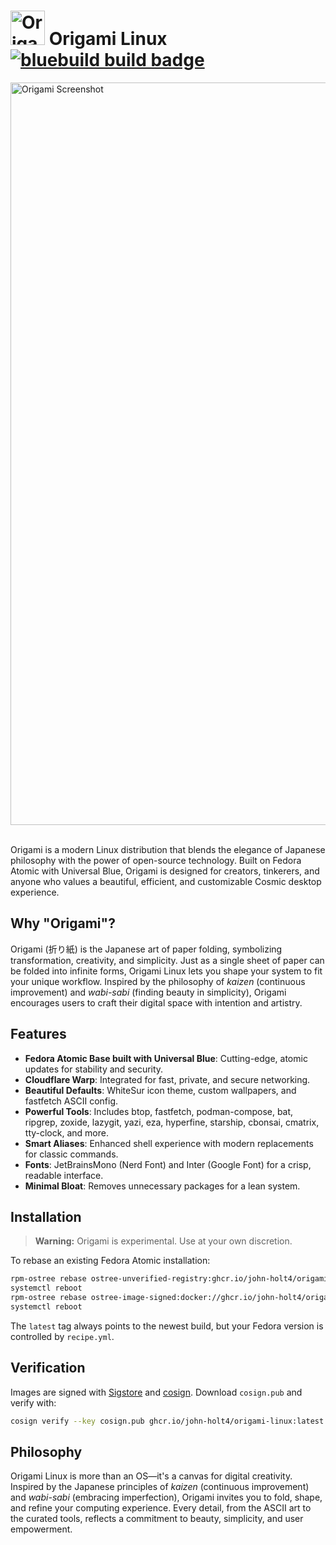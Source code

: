# <img height="55" alt="Origami Logo" src="https://github.com/user-attachments/assets/c04f71a0-a283-4007-8381-05437b00f15a" /> Origami Linux &nbsp; [![bluebuild build badge](https://github.com/john-holt4/origami/actions/workflows/build.yml/badge.svg)](https://github.com/john-holt4/origami/actions/workflows/build.yml)
<img width="2028" height="1188" alt="Origami Screenshot" src="https://github.com/user-attachments/assets/8fd9a5e5-67a5-4f13-b221-bd7c1d38268e" />
&nbsp;&nbsp;

Origami is a modern Linux distribution that blends the elegance of Japanese philosophy with the power of open-source technology. Built on Fedora Atomic with Universal Blue, Origami is designed for creators, tinkerers, and anyone who values a beautiful, efficient, and customizable Cosmic desktop experience.

## Why "Origami"?

Origami (折り紙) is the Japanese art of paper folding, symbolizing transformation, creativity, and simplicity. Just as a single sheet of paper can be folded into infinite forms, Origami Linux lets you shape your system to fit your unique workflow. Inspired by the philosophy of *kaizen* (continuous improvement) and *wabi-sabi* (finding beauty in simplicity), Origami encourages users to craft their digital space with intention and artistry.

## Features

- **Fedora Atomic Base built with Universal Blue**: Cutting-edge, atomic updates for stability and security.
- **Cloudflare Warp**: Integrated for fast, private, and secure networking.
- **Beautiful Defaults**: WhiteSur icon theme, custom wallpapers, and fastfetch ASCII config.
- **Powerful Tools**: Includes btop, fastfetch, podman-compose, bat, ripgrep, zoxide, lazygit, yazi, eza, hyperfine, starship, cbonsai, cmatrix, tty-clock, and more.
- **Smart Aliases**: Enhanced shell experience with modern replacements for classic commands.
- **Fonts**: JetBrainsMono (Nerd Font) and Inter (Google Font) for a crisp, readable interface.
- **Minimal Bloat**: Removes unnecessary packages for a lean system.

## Installation

> **Warning:** Origami is experimental. Use at your own discretion.

To rebase an existing Fedora Atomic installation:

```sh
rpm-ostree rebase ostree-unverified-registry:ghcr.io/john-holt4/origami-linux:latest
systemctl reboot
rpm-ostree rebase ostree-image-signed:docker://ghcr.io/john-holt4/origami-linux:latest
systemctl reboot
```

The `latest` tag always points to the newest build, but your Fedora version is controlled by `recipe.yml`.

## Verification

Images are signed with [Sigstore](https://www.sigstore.dev/) and [cosign](https://github.com/sigstore/cosign). Download `cosign.pub` and verify with:

```sh
cosign verify --key cosign.pub ghcr.io/john-holt4/origami-linux:latest
```

## Philosophy

Origami Linux is more than an OS—it's a canvas for digital creativity. Inspired by the Japanese principles of *kaizen* (continuous improvement) and *wabi-sabi* (embracing imperfection), Origami invites you to fold, shape, and refine your computing experience. Every detail, from the ASCII art to the curated tools, reflects a commitment to beauty, simplicity, and user empowerment.
